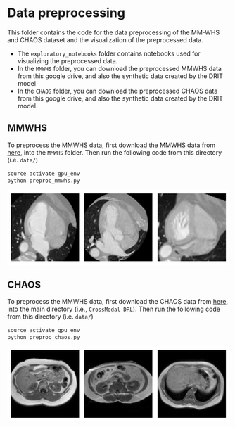 # Data preprocessing
This folder contains the code for the data preprocessing of the MM-WHS and CHAOS dataset and the visualization of the preprocessed data. 

- The `exploratory_notebooks` folder contains notebooks used for visualizing the preprocessed data. 
- In the `MMWHS` folder, you can download the preprocessed MMWHS data from this google drive, and also the synthetic data created by the DRIT model
- In the `CHAOS` folder, you can download the preprocessed CHAOS data from this google drive, and also the synthetic data created by the DRIT model

## MMWHS 
To preprocess the MMWHS data, first download the MMWHS data from [here](https://github.com/FupingWu90/CT_MR_2D_Dataset_DA), into the `MMWHS` folder.
Then run the following code from this directory (i.e. `data/`)

```
source activate gpu_env
python preproc_mmwhs.py
```

![data](example_ct.png)


## CHAOS
To preprocess the MMWHS data, first download the CHAOS data from [here](https://github.com/FupingWu90/CT_MR_2D_Dataset_DA), into the main directory (i.e., `CrossModal-DRL`).
Then run the following code from this directory (i.e. `data/`)

```
source activate gpu_env
python preproc_chaos.py
```

![data](example_t1.png)